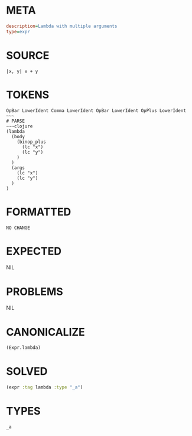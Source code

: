 # META
~~~ini
description=Lambda with multiple arguments
type=expr
~~~
# SOURCE
~~~roc
|x, y| x + y
~~~
# TOKENS
~~~text
OpBar LowerIdent Comma LowerIdent OpBar LowerIdent OpPlus LowerIdent ~~~
# PARSE
~~~clojure
(lambda
  (body
    (binop_plus
      (lc "x")
      (lc "y")
    )
  )
  (args
    (lc "x")
    (lc "y")
  )
)
~~~
# FORMATTED
~~~roc
NO CHANGE
~~~
# EXPECTED
NIL
# PROBLEMS
NIL
# CANONICALIZE
~~~clojure
(Expr.lambda)
~~~
# SOLVED
~~~clojure
(expr :tag lambda :type "_a")
~~~
# TYPES
~~~roc
_a
~~~
